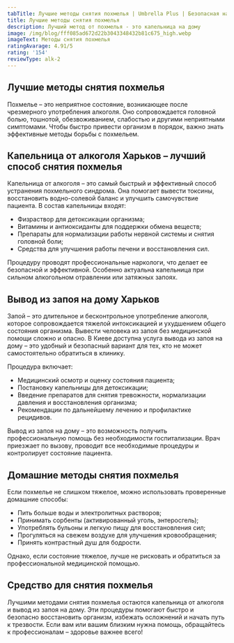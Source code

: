 ```yaml
---
tabTitle: Лучшие методы снятия похмелья | Umbrella Plus | Безопасная наркология
title: Лучшие методы снятия похмелья
description: Лучший метод от похмелья - это капельница на дому
image: /img/blog/fff085ad672d22b3043348432b81c675_high.webp
imageText: Методы снятия похмелья
ratingAvarage: 4.91/5
rating: '154'
reviewType: alk-2
---
```


## Лучшие методы снятия похмелья

Похмелье – это неприятное состояние, возникающее после чрезмерного употребления алкоголя. Оно сопровождается головной болью, тошнотой, обезвоживанием, слабостью и другими неприятными симптомами. Чтобы быстро привести организм в порядок, важно знать эффективные методы борьбы с похмельем.

## Капельница от алкоголя Харьков – лучший способ снятия похмелья

Капельница от алкоголя – это самый быстрый и эффективный способ устранения похмельного синдрома. Она помогает вывести токсины, восстановить водно-солевой баланс и улучшить самочувствие пациента. В состав капельницы входят:

* Физраствор для детоксикации организма;
* Витамины и антиоксиданты для поддержки обмена веществ;
* Препараты для нормализации работы нервной системы и снятия головной боли;
* Средства для улучшения работы печени и восстановления сил.

Процедуру проводят профессиональные наркологи, что делает ее безопасной и эффективной. Особенно актуальна капельница при сильном алкогольном отравлении или затяжных запоях.

## Вывод из запоя на дому Харьков

Запой – это длительное и бесконтрольное употребление алкоголя, которое сопровождается тяжелой интоксикацией и ухудшением общего состояния организма. Вывести человека из запоя без медицинской помощи сложно и опасно. В Киеве доступна услуга вывода из запоя на дому – это удобный и безопасный вариант для тех, кто не может самостоятельно обратиться в клинику.

Процедура включает:

* Медицинский осмотр и оценку состояния пациента;
* Постановку капельницы для детоксикации;
* Введение препаратов для снятия тревожности, нормализации давления и восстановления организма;
* Рекомендации по дальнейшему лечению и профилактике рецидивов.

Вывод из запоя на дому – это возможность получить профессиональную помощь без необходимости госпитализации. Врач приезжает по вызову, проводит все необходимые процедуры и контролирует состояние пациента.

## Домашние методы снятия похмелья

Если похмелье не слишком тяжелое, можно использовать проверенные домашние способы:

* Пить больше воды и электролитных растворов;
* Принимать сорбенты (активированный уголь, энтеросгель);
* Употреблять бульоны и легкую пищу для восстановления сил;
* Прогуляться на свежем воздухе для улучшения кровообращения;
* Принять контрастный душ для бодрости.

Однако, если состояние тяжелое, лучше не рисковать и обратиться за профессиональной медицинской помощью.

## Средство для снятия похмелья

Лучшими методами снятия похмелья остаются капельница от алкоголя и вывод из запоя на дому. Эти процедуры помогают быстро и безопасно восстановить организм, избежать осложнений и начать путь к трезвости. Если вам или вашим близким нужна помощь, обращайтесь к профессионалам – здоровье важнее всего!
